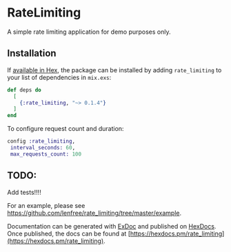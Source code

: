 # RateLimiting

A simple rate limiting application for demo purposes only.

## Installation

If [available in Hex](https://hex.pm/docs/publish), the package can be installed
by adding `rate_limiting` to your list of dependencies in `mix.exs`:

```elixir
def deps do
  [
    {:rate_limiting, "~> 0.1.4"}
  ]
end
```

To configure request count and duration:

```elixir
config :rate_limiting,
 interval_seconds: 60,
 max_requests_count: 100
```

## TODO:

Add tests!!!!

For an example, please see https://github.com/lenfree/rate_limiting/tree/master/example.

Documentation can be generated with [ExDoc](https://github.com/elixir-lang/ex_doc)
and published on [HexDocs](https://hexdocs.pm). Once published, the docs can
be found at [https://hexdocs.pm/rate_limiting](https://hexdocs.pm/rate_limiting).
